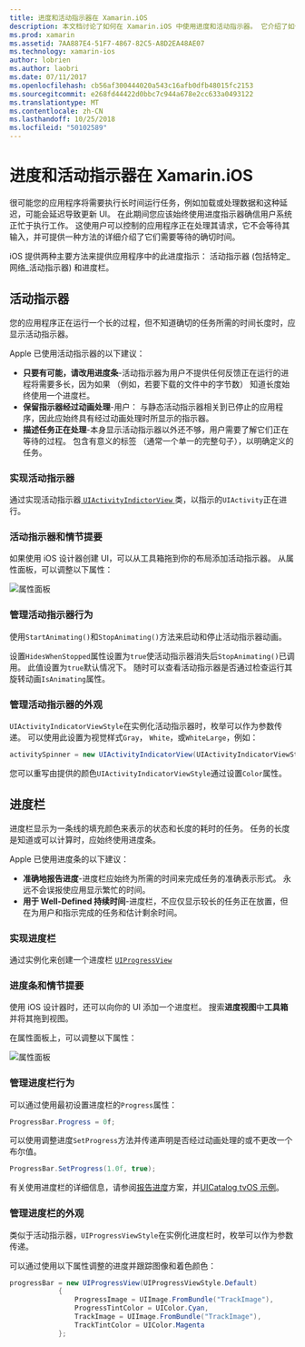 ```yaml
---
title: 进度和活动指示器在 Xamarin.iOS
description: 本文档讨论了如何在 Xamarin.iOS 中使用进度和活动指示器。 它介绍了如何使用它们以编程方式和使用演示图板。
ms.prod: xamarin
ms.assetid: 7AA887E4-51F7-4867-82C5-A8D2EA48AE07
ms.technology: xamarin-ios
author: lobrien
ms.author: laobri
ms.date: 07/11/2017
ms.openlocfilehash: cb56af300444020a543c16afb0dfb48015fc2153
ms.sourcegitcommit: e268fd44422d0bbc7c944a678e2cc633a0493122
ms.translationtype: MT
ms.contentlocale: zh-CN
ms.lasthandoff: 10/25/2018
ms.locfileid: "50102589"
---
```

# <a name="progress-and-activity-indicators-in-xamarinios"></a>进度和活动指示器在 Xamarin.iOS

很可能您的应用程序将需要执行长时间运行任务，例如加载或处理数据和这种延迟，可能会延迟导致更新 UI。 在此期间您应该始终使用进度指示器确信用户系统正忙于执行工作。 这使用户可以控制的应用程序正在处理其请求，它不会等待其输入，并可提供一种方法的详细介绍了它们需要等待的确切时间。

iOS 提供两种主要方法来提供应用程序中的此进度指示： 活动指示器 (包括特定_网络_活动指示器) 和进度栏。

## <a name="activity-indicator"></a>活动指示器

您的应用程序正在运行一个长的过程，但不知道确切的任务所需的时间长度时，应显示活动指示器。

Apple 已使用活动指示器的以下建议：

- **只要有可能，请改用进度条**-活动指示器为用户不提供任何反馈正在运行的进程将需要多长，因为如果 （例如，若要下载的文件中的字节数） 知道长度始终使用一个进度栏。
- **保留指示器经过动画处理**-用户： 与静态活动指示器相关到已停止的应用程序，因此应始终具有经过动画处理时所显示的指示器。
- **描述任务正在处理**-本身显示活动指示器以外还不够，用户需要了解它们正在等待的过程。 包含有意义的标签 （通常一个单一的完整句子），以明确定义的任务。

### <a name="implementing-an-activity-indicator"></a>实现活动指示器

通过实现活动指示器[ `UIActivityIndictorView` ](https://developer.xamarin.com/api/type/UIKit.UIActivityIndicatorView/)类，以指示的`UIActivity`正在进行。

### <a name="activity-indicators-and-storyboards"></a>活动指示器和情节提要

如果使用 iOS 设计器创建 UI，可以从工具箱拖到你的布局添加活动指示器。 从属性面板，可以调整以下属性：

![属性面板](progress-activity-indicator-images/progress-indicator1.png)

### <a name="managing-activity-indicator-behavior"></a>管理活动指示器行为

使用`StartAnimating()`和`StopAnimating()`方法来启动和停止活动指示器动画。

设置`HidesWhenStopped`属性设置为`true`使活动指示器消失后`StopAnimating()`已调用。 此值设置为`true`默认情况下。 随时可以查看活动指示器是否通过检查运行其旋转动画`IsAnimating`属性。 


### <a name="managing-activity-indicator-appearances"></a>管理活动指示器的外观

`UIActivityIndicatorViewStyle`在实例化活动指示器时，枚举可以作为参数传递。 可以使用此设置为视觉样式`Gray`， `White`，或`WhiteLarge`，例如：

```csharp
activitySpinner = new UIActivityIndicatorView(UIActivityIndicatorViewStyle.WhiteLarge);
```

您可以重写由提供的颜色`UIActivityIndicatorViewStyle`通过设置`Color`属性。

## <a name="progress-bar"></a>进度栏

进度栏显示为一条线的填充颜色来表示的状态和长度的耗时的任务。 任务的长度是知道或可以计算时，应始终使用进度条。

Apple 已使用进度条的以下建议：

- **准确地报告进度**-进度栏应始终为所需的时间来完成任务的准确表示形式。 永远不会误报使应用显示繁忙的时间。
- **用于 Well-Defined 持续时间**-进度栏，不应仅显示较长的任务正在放置，但在为用户和指示完成的任务和估计剩余时间。

### <a name="implementing-an-progress-bar"></a>实现进度栏

通过实例化来创建一个进度栏 [`UIProgressView`](https://developer.xamarin.com/api/type/UIKit.UIProgressView/)

### <a name="progress-bars-and-storyboards"></a>进度条和情节提要

使用 iOS 设计器时，还可以向你的 UI 添加一个进度栏。 搜索**进度视图**中**工具箱**并将其拖到视图。

在属性面板上，可以调整以下属性：

![属性面板](progress-activity-indicator-images/progress-indicator3.png)


### <a name="managing-progress-bar-behavior"></a>管理进度栏行为

可以通过使用最初设置进度栏的`Progress`属性：

```csharp
ProgressBar.Progress = 0f;
```

可以使用调整进度`SetProgress`方法并传递声明是否经过动画处理的或不更改一个布尔值。

```csharp
ProgressBar.SetProgress(1.0f, true);
```

有关使用进度栏的详细信息，请参阅[报告进度](https://github.com/xamarin/recipes/tree/master/Recipes/cross-platform/networking/download_progress)方案，并[UICatalog tvOS 示例](https://developer.xamarin.com/samples/monotouch/tvos/UICatalog/)。

### <a name="managing-progress-bar-appearance"></a>管理进度栏的外观

类似于活动指示器，`UIProgressViewStyle`在实例化进度栏时，枚举可以作为参数传递。

可以通过使用以下属性调整的进度并跟踪图像和着色颜色：

```csharp
progressBar = new UIProgressView(UIProgressViewStyle.Default)
            {
                ProgressImage = UIImage.FromBundle("TrackImage"),
                ProgressTintColor = UIColor.Cyan,
                TrackImage = UIImage.FromBundle("TrackImage"),
                TrackTintColor = UIColor.Magenta
            }; 
```



